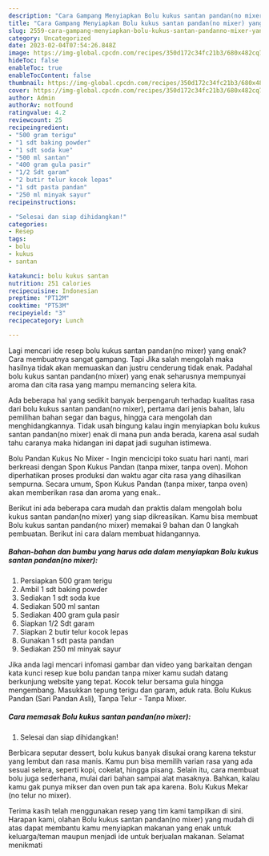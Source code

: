 ```yaml
---
description: "Cara Gampang Menyiapkan Bolu kukus santan pandan(no mixer) yang Sempurna, Buat Buka Puasa Bikin Ngiler"
title: "Cara Gampang Menyiapkan Bolu kukus santan pandan(no mixer) yang Sempurna, Buat Buka Puasa Bikin Ngiler"
slug: 2559-cara-gampang-menyiapkan-bolu-kukus-santan-pandanno-mixer-yang-sempurna-buat-buka-puasa-bikin-ngiler
category: Uncategorized
date: 2023-02-04T07:54:26.848Z
image: https://img-global.cpcdn.com/recipes/350d172c34fc21b3/680x482cq70/bolu-kukus-santan-pandanno-mixer-foto-resep-utama.jpg
hideToc: false
enableToc: true
enableTocContent: false
thumbnail: https://img-global.cpcdn.com/recipes/350d172c34fc21b3/680x482cq70/bolu-kukus-santan-pandanno-mixer-foto-resep-utama.jpg
cover: https://img-global.cpcdn.com/recipes/350d172c34fc21b3/680x482cq70/bolu-kukus-santan-pandanno-mixer-foto-resep-utama.jpg
author: Admin
authorAv: notfound
ratingvalue: 4.2
reviewcount: 25
recipeingredient:
- "500 gram terigu"
- "1 sdt baking powder"
- "1 sdt soda kue"
- "500 ml santan"
- "400 gram gula pasir"
- "1/2 Sdt garam"
- "2 butir telur kocok lepas"
- "1 sdt pasta pandan"
- "250 ml minyak sayur"
recipeinstructions:

- "Selesai dan siap dihidangkan!"
categories:
- Resep
tags:
- bolu
- kukus
- santan

katakunci: bolu kukus santan 
nutrition: 251 calories
recipecuisine: Indonesian
preptime: "PT12M"
cooktime: "PT53M"
recipeyield: "3"
recipecategory: Lunch

---
```



Lagi mencari ide resep bolu kukus santan pandan(no mixer) yang enak? Cara membuatnya sangat gampang. Tapi Jika salah mengolah maka hasilnya tidak akan memuaskan dan justru cenderung tidak enak. Padahal bolu kukus santan pandan(no mixer) yang enak seharusnya mempunyai aroma dan cita rasa yang mampu memancing selera kita.


Ada beberapa hal yang sedikit banyak berpengaruh terhadap kualitas rasa dari bolu kukus santan pandan(no mixer), pertama dari jenis bahan, lalu pemilihan bahan segar dan bagus, hingga cara mengolah dan menghidangkannya. Tidak usah bingung kalau ingin menyiapkan bolu kukus santan pandan(no mixer) enak di mana pun anda berada, karena asal sudah tahu caranya maka hidangan ini dapat jadi suguhan istimewa.

Bolu Pandan Kukus No Mixer - Ingin mencicipi toko suatu hari nanti, mari berkreasi dengan Spon Kukus Pandan (tanpa mixer, tanpa oven). Mohon diperhatikan proses produksi dan waktu agar cita rasa yang dihasilkan sempurna. Secara umum, Spon Kukus Pandan (tanpa mixer, tanpa oven) akan memberikan rasa dan aroma yang enak..


Berikut ini ada beberapa cara mudah dan praktis dalam mengolah bolu kukus santan pandan(no mixer) yang siap dikreasikan. Kamu bisa membuat Bolu kukus santan pandan(no mixer) memakai 9 bahan dan 0 langkah pembuatan. Berikut ini cara dalam membuat hidangannya.

<!--inarticleads1-->

##### Bahan-bahan dan bumbu yang harus ada dalam menyiapkan Bolu kukus santan pandan(no mixer):

1. Persiapkan 500 gram terigu
1. Ambil 1 sdt baking powder
1. Sediakan 1 sdt soda kue
1. Sediakan 500 ml santan
1. Sediakan 400 gram gula pasir
1. Siapkan 1/2 Sdt garam
1. Siapkan 2 butir telur kocok lepas
1. Gunakan 1 sdt pasta pandan
1. Sediakan 250 ml minyak sayur


Jika anda lagi mencari infomasi gambar dan video yang barkaitan dengan kata kunci resep kue bolu pandan tanpa mixer kamu sudah datang berkunjung website yang tepat. Kocok telur bersama gula hingga mengembang. Masukkan tepung terigu dan garam, aduk rata. Bolu Kukus Pandan (Sari Pandan Asli), Tanpa Telur - Tanpa Mixer. 

<!--inarticleads2-->

##### Cara memasak Bolu kukus santan pandan(no mixer):


1. Selesai dan siap dihidangkan!

Berbicara seputar dessert, bolu kukus banyak disukai orang karena tekstur yang lembut dan rasa manis. Kamu pun bisa memilih varian rasa yang ada sesuai selera, seperti kopi, cokelat, hingga pisang. Selain itu, cara membuat bolu juga sederhana, mulai dari bahan sampai alat masaknya. Bahkan, kalau kamu gak punya mikser dan oven pun tak apa karena. Bolu Kukus Mekar (no telur no mixer). 

Terima kasih telah menggunakan resep yang tim kami tampilkan di sini. Harapan kami, olahan Bolu kukus santan pandan(no mixer) yang mudah di atas dapat membantu kamu menyiapkan makanan yang enak untuk keluarga/teman maupun menjadi ide untuk berjualan makanan. Selamat menikmati

